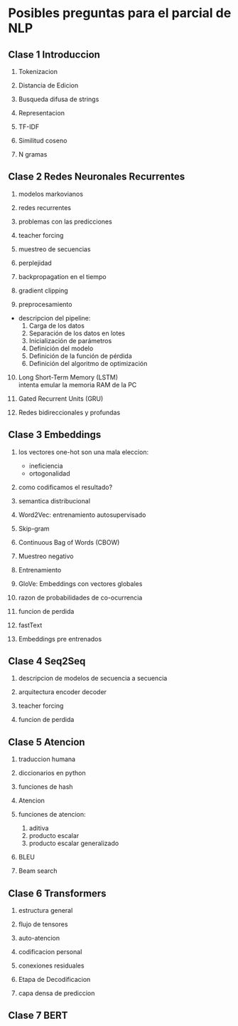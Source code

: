 # Posibles preguntas para el parcial de NLP

## Clase 1 Introduccion

1. Tokenizacion

2. Distancia de Edicion

3. Busqueda difusa de strings

4. Representacion

5. TF-IDF

6. Similitud coseno

7. N gramas



## Clase 2 Redes Neuronales Recurrentes

1. modelos markovianos

2. redes recurrentes

3. problemas con las predicciones

4. teacher forcing

5. muestreo de secuencias

6. perplejidad

7. backpropagation en el tiempo

8. gradient clipping

9. preprocesamiento
 - descripcion del pipeline:
    1. Carga de los datos
    1. Separación de los datos en lotes
    1. Inicialización de parámetros
    1. Definición del modelo
    1. Definición de la función de pérdida
    1. Definición del algoritmo de optimización

10. Long Short-Term Memory (LSTM)    
intenta emular la memoria RAM de la PC


11. Gated Recurrent Units (GRU)

12. Redes bidireccionales y profundas

## Clase 3 Embeddings

1. los vectores one-hot son una mala eleccion:
    - ineficiencia
    - ortogonalidad

2. como codificamos el resultado?

3. semantica distribucional

4. Word2Vec: entrenamiento autosupervisado

5. Skip-gram

6. Continuous Bag of Words (CBOW)

7. Muestreo negativo

8. Entrenamiento

9. GloVe: Embeddings con vectores globales

10. razon de probabilidades de co-ocurrencia

11. funcion de perdida

12. fastText

13. Embeddings pre entrenados

## Clase 4 Seq2Seq

1. descripcion de modelos de secuencia a secuencia

2. arquitectura encoder decoder

3. teacher forcing

4. funcion de perdida


## Clase 5 Atencion

1. traduccion humana

2. diccionarios en python

3. funciones de hash

4. Atencion

5. funciones de atencion:

    1. aditiva
    2. producto escalar
    3. producto escalar generalizado

6. BLEU    

7. Beam search

## Clase 6 Transformers

1. estructura general

2. flujo de tensores

3. auto-atencion

4. codificacion personal

5. conexiones residuales

6. Etapa de Decodificacion

7. capa densa de prediccion

## Clase 7 BERT